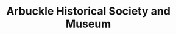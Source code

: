 ---
layout: repo
title: "Arbuckle Historical Society and Museum"
id: 24668
permalink: repos/24668/
---
